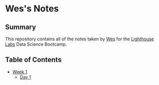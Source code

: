 # Wes's Notes
## Summary 

This repository contains all of the notes taken by [Wes](https://github.com/Westacular85) for the [Lighthouse Labs](https://www.lighthouselabs.ca/) Data Science Bootcamp.

## Table of Contents

* [Week 1](/Week_1)
    * [Day 1](/Day_1)